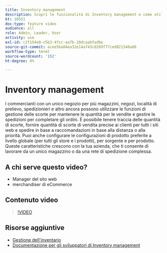 ```yaml
---
title: Inventory management
description: Scopri le funzionalità di Inventory management e come utilizzarle per lavorare da un unico magazzino o da una rete di spedizione complessa.
kt: 10551
doc-type: feature video
audience: all
role: Admin, Leader, User
activity: use
exl-id: c2f154e0-c5b3-4fcc-aa7b-20dcaabfadbe
source-git-commit: acee5ba84ea32e14a743cd269f77ced821548ad6
workflow-type: tm+mt
source-wordcount: '152'
ht-degree: 0%

---
```


# Inventory management

I commercianti con un unico negozio per più magazzini, negozi, località di prelievo, spedizionieri e altro ancora possono utilizzare le funzioni di gestione delle scorte per mantenere le quantità per le vendite e gestire le spedizioni per completare gli ordini. È possibile tenere traccia delle quantità di scorte, fornire quantità di scorte di vendita precise ai clienti per tutti i siti web e spedire in base a raccomandazioni in base alla distanza o alla priorità. Puoi anche configurare le configurazioni di prodotto preferite a livello globale (per tutti gli store e i prodotti), per sorgente e per prodotto. Queste caratteristiche crescono con la tua azienda, che ti consente di lavorare da un unico magazzino o da una rete di spedizione complessa.

## A chi serve questo video?

- Manager del sito web
- merchandiser di eCommerce

## Contenuto video

>[!VIDEO](https://video.tv.adobe.com/v/343748?quality=12&learn=on)

## Risorse aggiuntive

- [Gestione dell&#39;inventario](https://docs.magento.com/user-guide/catalog/inventory-management.html)
- [Documentazione per gli sviluppatori di Inventory management](https://devdocs.magento.com/guides/v2.4/inventory/index.html)
